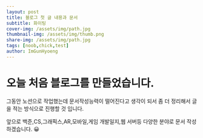 ```yaml
---
layout: post
title: 블로그 첫 글 내용과 문서
subtitle: 화이팅
cover-img: /assets/img/path.jpg
thumbnail-img: /assets/img/thumb.png
share-img: /assets/img/path.jpg
tags: [noob,chick,test]
author: ImGunHyoeng
---
```


# 오늘 처음 블로그를 만들었습니다.
 그동안 노션으로 작업했는데 문서작성능력이 떨어진다고 생각이 되서 좀 더 정리해서 글을 적는 방식으로 진행할 것 입니다.
 
 앞으로 백준,CS,그래픽스,AR,모바일,게임 개발일지,웹 서버등 다양한 분야로 문서 작성하겠습니다. 😀
